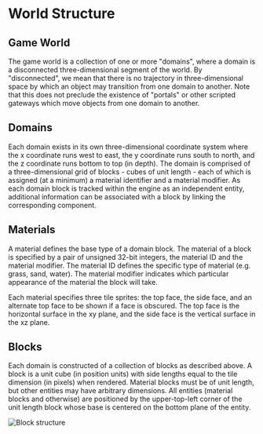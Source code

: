 World Structure
===============

Game World
----------

The game world is a collection of one or more "domains", where a domain is a
disconnected three-dimensional segment of the world. By "disconnected", we
mean that there is no trajectory in three-dimensional space by which an
object may transition from one domain to another. Note that this does not
preclude the existence of "portals" or other scripted gateways which move
objects from one domain to another.

Domains
-------

Each domain exists in its own three-dimensional coordinate system where the
x coordinate runs west to east, the y coordinate runs south to north, and
the z coordinate runs bottom to top (in depth). The domain is comprised of
a three-dimensional grid of blocks - cubes of unit length - each of which
is assigned (at a minimum) a material identifier and a material modifier.
As each domain block is tracked within the engine as an independent entity,
additional information can be associated with a block by linking the
corresponding component.

Materials
---------

A material defines the base type of a domain block. The material of a block
is specified by a pair of unsigned 32-bit integers, the material ID and the 
material modifier. The material ID defines the specific type of material
(e.g. grass, sand, water). The material modifier indicates which particular
appearance of the material the block will take.

Each material specifies three tile sprites: the top face, the side face,
and an alternate top face to be shown if a face is obscured. The top face
is the horizontal surface in the xy plane, and the side face is the vertical
surface in the xz plane.

Blocks
------

Each domain is constructed of a collection of blocks as described above.
A block is a unit cube (in position units) with side lengths equal to the
tile dimension (in pixels) when rendered. Material blocks must be of unit
length, but other entities may have arbitrary dimensions. All entities
(material blocks and otherwise) are positioned by the upper-top-left corner
of the unit length block whose base is centered on the bottom plane of
the entity.

![Block structure](img/BlockStructure.png)

